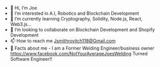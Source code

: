- 👋 Hi, I’m Joe
- 👀 I’m interested in A.I, Robotics and Blockchain Development
- 🌱 I’m currently learning Cryptography, Solidity, Node.js, React, Web3.js...
- 💞️ I’m looking to collaborate on Blockchain Development and Shopify Development
- 📫 How to reach me Jsmithrovitch118@Gmail.com
- 🤯 Facts about me - I am a Former Welding Engineer/business owner <https://www.facebook.com/NotYourAverageJoesWelding> Turned Software Engineer!!
